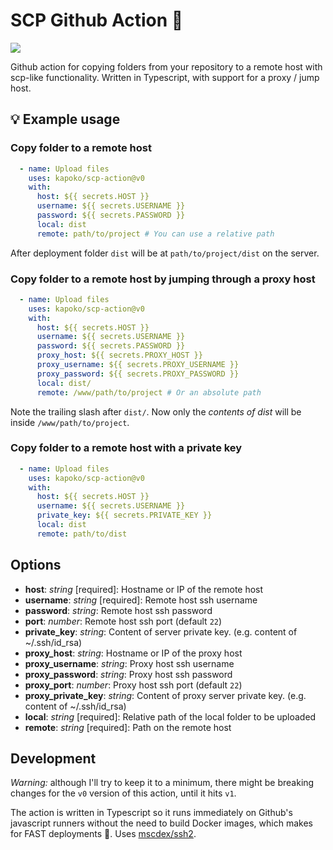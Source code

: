 # SCP Github Action 🚚 

[![](https://github.com/kapoko/scp-action/workflows/Test/badge.svg)](https://github.com/kapoko/scp-action/actions)

Github action for copying folders from your repository to a remote host with scp-like functionality. Written in Typescript, with support for a proxy / jump host.

## 💡 Example usage

### Copy folder to a remote host
```yaml
  - name: Upload files
    uses: kapoko/scp-action@v0
    with:
      host: ${{ secrets.HOST }}
      username: ${{ secrets.USERNAME }}
      password: ${{ secrets.PASSWORD }}
      local: dist
      remote: path/to/project # You can use a relative path
```
After deployment folder `dist` will be at `path/to/project/dist` on the server.
### Copy folder to a remote host by jumping through a proxy host
```yaml
  - name: Upload files
    uses: kapoko/scp-action@v0
    with:
      host: ${{ secrets.HOST }}
      username: ${{ secrets.USERNAME }}
      password: ${{ secrets.PASSWORD }}
      proxy_host: ${{ secrets.PROXY_HOST }}
      proxy_username: ${{ secrets.PROXY_USERNAME }}
      proxy_password: ${{ secrets.PROXY_PASSWORD }}
      local: dist/
      remote: /www/path/to/project # Or an absolute path
```
Note the trailing slash after `dist/`. Now only the *contents of dist* will be inside `/www/path/to/project`.
### Copy folder to a remote host with a private key
```yaml
  - name: Upload files
    uses: kapoko/scp-action@v0
    with:
      host: ${{ secrets.HOST }}
      username: ${{ secrets.USERNAME }}
      private_key: ${{ secrets.PRIVATE_KEY }}
      local: dist
      remote: path/to/dist
```
## Options

- **host**: *string* [required]: Hostname or IP of the remote host
- **username**: *string* [required]: Remote host ssh username
- **password**: *string*: Remote host ssh password
- **port**: *number*: Remote host ssh port (default ```22```)
- **private_key**: *string*: Content of server private key. (e.g. content of ~/.ssh/id_rsa)
- **proxy_host**: *string*:  Hostname or IP of the proxy host
- **proxy_username**: *string*: Proxy host ssh username
- **proxy_password**: *string*: Proxy host ssh password
- **proxy_port**: *number*: Proxy host ssh port (default ```22```)
- **proxy_private_key**: *string*: Content of proxy server private key. (e.g. content of ~/.ssh/id_rsa)
- **local**: *string* [required]: Relative path of the local folder to be uploaded
- **remote**: *string* [required]: Path on the remote host

## Development

*Warning:* although I'll try to keep it to a minimum, there might be breaking changes for the ```v0``` version of this action, until it hits `v1`.

The action is written in Typescript so it runs immediately on Github's javascript runners without the need to build Docker images, which makes for FAST deployments 🚀. Uses [mscdex/ssh2](https://github.com/mscdex/ssh2).

